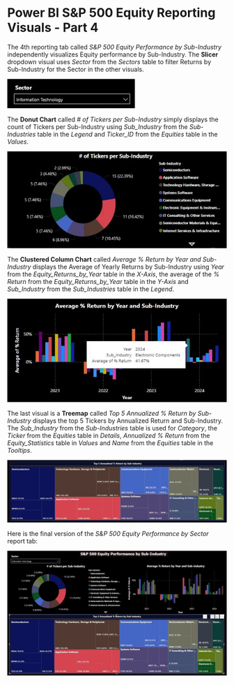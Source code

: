 # Power BI S&P 500 Equity Reporting Visuals - Part 4

The 4th reporting tab called *S&P 500 Equity Performance by Sub-Industry* independently visualizes Equity performance by Sub-Industry. The **Slicer** dropdown visual uses *Sector* from the *Sectors* table to filter Returns by Sub-Industry for the Sector in the other visuals.

![Power_BI_Sector_Sub_Industry_Slicer.jpg](https://github.com/danvuk567/SP500-Stock-Analysis/blob/main/images/Power_BI_Sector_Sub_Industry_Slicer.jpg?raw=true)

The **Donut Chart** called *# of Tickers per Sub-Industry* simply displays the count of Tickers per Sub-Industry using *Sub_Industry* from the *Sub-Industries* table in the *Legend* and *Ticker_ID* from the *Equities* table in the *Values*.

![Power_BI_Sub_Industry_Ticker_Count_Donut_Chart.jpg](https://github.com/danvuk567/SP500-Stock-Analysis/blob/main/images/Power_BI_Sub_Industry_Ticker_Count_Donut_Chart.jpg?raw=true)

The **Clustered Column Chart** called *Average % Return by Year and Sub-Industry* displays the Average of Yearly Returns by Sub-Industry using *Year* from the *Equity_Returns_by_Year* table in the *X-Axis*, the average of the *% Return* from the *Equity_Returns_by_Year* table in the *Y-Axis* and *Sub_Industry* from the *Sub_Industries* table in the *Legend*.

![Power_BI_Sub_Industry_Year_Return_Column_Chart.jpg](https://github.com/danvuk567/SP500-Stock-Analysis/blob/main/images/Power_BI_Sub_Industry_Year_Return_Column_Chart.jpg?raw=true)

The last visual is a **Treemap** called *Top 5 Annualized % Return by Sub-Industry* displays the top 5 Tickers by Annualized Return and Sub-Industry. The *Sub_Industry* from the *Sub-Industries* table is used for *Category*, the *Ticker* from the *Equities* table in *Details*, *Annualized % Return* from the *Equity_Statistics* table in *Values* and *Name* from the *Equities* table in the *Tooltips*.

![Power_BI_Sub_Industry_Treemap.jpg](https://github.com/danvuk567/SP500-Stock-Analysis/blob/main/images/Power_BI_Sub_Industry_Treemap.jpg?raw=true)

Here is the final version of the *S&P 500 Equity Performance by Sector* report tab:

![Power_BI_Equity_Report_4th_tab.jpg](https://github.com/danvuk567/SP500-Stock-Analysis/blob/main/images/Power_BI_Equity_Report_4th_tab.jpg?raw=true)
